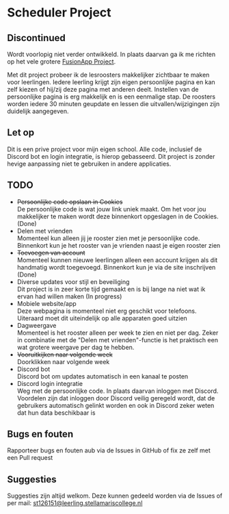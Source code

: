 # Scheduler Project

## Discontinued
Wordt voorlopig niet verder ontwikkeld. In plaats daarvan ga ik me richten op het vele grotere [FusionApp Project](https://github.com/FusionApp-Project).

Met dit project probeer ik de lesroosters makkelijker zichtbaar te maken voor leerlingen. Iedere leerling krijgt zijn eigen persoonlijke pagina en kan zelf kiezen of hij/zij deze pagina met anderen deelt. Instellen van de persoonlijke pagina is erg makkelijk en is een eenmalige stap. De roosters worden iedere 30 minuten geupdate en lessen die uitvallen/wijzigingen zijn duidelijk aangegeven.

## Let op
Dit is een prive project voor mijn eigen school. Alle code, inclusief de Discord bot en login integratie, is hierop gebasseerd. Dit project is zonder hevige aanpassing niet te gebruiken in andere applicaties.

## TODO
- ~~Persoonlijke code opslaan in Cookies~~  
De persoonlijke code is wat jouw link uniek maakt. Om het voor jou makkelijker te maken wordt deze binnenkort opgeslagen in de Cookies. (Done)
- Delen met vrienden  
Momenteel kun alleen jij je rooster zien met je persoonlijke code. Binnenkort kun je het rooster van je vrienden naast je eigen rooster zien
- ~~Toevoegen van account~~  
Momenteel kunnen nieuwe leerlingen alleen een account krijgen als dit handmatig wordt toegevoegd. Binnenkort kun je via de site inschrijven (Done)
- Diverse updates voor stijl en beveiliging  
Dit project is in zeer korte tijd gemaakt en is bij lange na niet wat ik ervan had willen maken (In progress)
- Mobiele website/app  
Deze webpagina is momenteel niet erg geschikt voor telefoons. Uiteraard moet dit uiteindelijk op alle apparaten goed uitzien
- Dagweergave  
Momenteel is het rooster alleen per week te zien en niet per dag. Zeker in combinatie met de "Delen met vrienden"-functie is het praktisch een wat grotere weergave per dag te hebben.
- ~~Vooruitkijken naar volgende week~~  
Doorklikken naar volgende week
- Discord bot  
Discord bot om updates automatisch in een kanaal te posten
- Discord login integratie  
Weg met de persoonlijke code. In plaats daarvan inloggen met Discord. Voordelen zijn dat inloggen door Discord veilig geregeld wordt, dat de gebruikers automatisch gelinkt worden en ook in Discord zeker weten dat hun data beschikbaar is

## Bugs en fouten
Rapporteer bugs en fouten aub via de Issues in GitHub of fix ze zelf met een Pull request

## Suggesties
Suggesties zijn altijd welkom. Deze kunnen gedeeld worden via de Issues of per mail: st126151@leerling.stellamariscollege.nl

